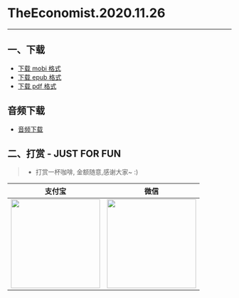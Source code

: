 # TheEconomist.2020.11.26
--------------
## 一、下载
* [下载 mobi 格式](https://raw.githubusercontent.com/hehonghui/the-economist-ebooks/master/01_economist/te_2020.11.26/TheEconomist.2020.11.26.mobi) 
* [下载 epub 格式](https://raw.githubusercontent.com/hehonghui/the-economist-ebooks/master/01_economist/te_2020.11.26/TheEconomist.2020.11.26.epub)
* [下载 pdf 格式](https://raw.githubusercontent.com/hehonghui/the-economist-ebooks/master/01_economist/te_2020.11.26/TheEconomist.2020.11.26.pdf)

## 音频下载

* [音频下载](https://github.com/hehonghui/the-economist-ebooks/wiki/te_audios_2020)
    
## 二、打赏 - JUST FOR FUN
> * 打赏一杯咖啡, 金额随意,感谢大家~ :)
    
|   支付宝   |   微信    |
|------------|-----------|
|<img src="https://img-blog.csdnimg.cn/20200412132734488.JPG?x-oss-process=image/watermark,type_ZmFuZ3poZW5naGVpdGk,shadow_10,text_aHR0cHM6Ly9ibG9nLmNzZG4ubmV0L2Jib3lmZWl5dQ==,size_16,color_FFFFFF,t_70" width="200"/>| <img src="https://img-blog.csdnimg.cn/20200911174255577.jpg?x-oss-process=image/watermark,type_ZmFuZ3poZW5naGVpdGk,shadow_10,text_aHR0cHM6Ly9ibG9nLmNzZG4ubmV0L2Jib3lmZWl5dQ==,size_16,color_FFFFFF,t_70" width="200"/>  |
